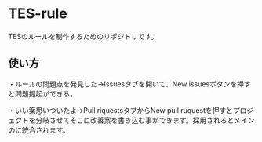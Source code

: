 # TES-rule
TESのルールを制作するためのリポジトリです。

## 使い方
・ルールの問題点を発見した→Issuesタブを開いて、New issuesボタンを押すと問題提起ができる。

・いい案思いついたよ→Pull riquestsタブからNew pull ruquestを押すとプロジェクトを分岐させてそこに改善案を書き込む事ができます。採用されるとメインのに統合されます。
